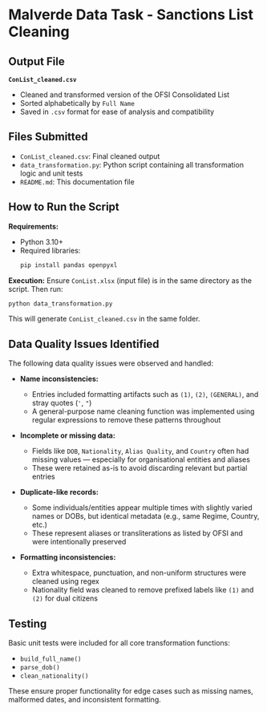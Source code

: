 # Malverde Data Task - Sanctions List Cleaning

## Output File
**`ConList_cleaned.csv`**
- Cleaned and transformed version of the OFSI Consolidated List
- Sorted alphabetically by `Full Name`
- Saved in `.csv` format for ease of analysis and compatibility

## Files Submitted
- `ConList_cleaned.csv`: Final cleaned output
- `data_transformation.py`: Python script containing all transformation logic and unit tests
- `README.md`: This documentation file

## How to Run the Script
**Requirements:**
- Python 3.10+
- Required libraries:
  ```bash
  pip install pandas openpyxl
  ```

**Execution:**
Ensure `ConList.xlsx` (input file) is in the same directory as the script. Then run:
```bash
python data_transformation.py
```
This will generate `ConList_cleaned.csv` in the same folder.

## Data Quality Issues Identified
The following data quality issues were observed and handled:

- **Name inconsistencies:**
  - Entries included formatting artifacts such as `(1)`, `(2)`, `(GENERAL)`, and stray quotes (`'`, `"`)
  - A general-purpose name cleaning function was implemented using regular expressions to remove these patterns throughout

- **Incomplete or missing data:**
  - Fields like `DOB`, `Nationality`, `Alias Quality`, and `Country` often had missing values — especially for organisational entities and aliases
  - These were retained as-is to avoid discarding relevant but partial entries

- **Duplicate-like records:**
  - Some individuals/entities appear multiple times with slightly varied names or DOBs, but identical metadata (e.g., same Regime, Country, etc.)
  - These represent aliases or transliterations as listed by OFSI and were intentionally preserved

- **Formatting inconsistencies:**
  - Extra whitespace, punctuation, and non-uniform structures were cleaned using regex
  - Nationality field was cleaned to remove prefixed labels like `(1)` and `(2)` for dual citizens

## Testing
Basic unit tests were included for all core transformation functions:
- `build_full_name()`
- `parse_dob()`
- `clean_nationality()`

These ensure proper functionality for edge cases such as missing names, malformed dates, and inconsistent formatting.

